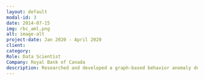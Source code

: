 ```yaml
---
layout: default
modal-id: 3
date: 2014-07-15
img: rbc_aml.png
alt: image-alt
project-date: Jan 2020 - April 2020
client: 
category: 
Role: Data Scientist
Company: Royal Bank of Canada
description: Researched and developed a graph-based behavior anomaly detection model and community detection which utilizes both relation and transaction information within the transactional network using graph neural network.  ||  Extracted the flow of indirect transaction of the target parties from the large internal database via SQL and python and making use of text similarity, fuzzy matching, and embedding techniques.  ||  Developed name-entity (NLP) classification models that predict a person’s origin based on the person’s name using different models such as TF-IDF, fastText, and LSTM.  ||  Utilizing the geo-location data and transaction information to identify the potential benefit fraud as part of the COVID-19 Hackathon’s RBC’s AML event.
---
```

